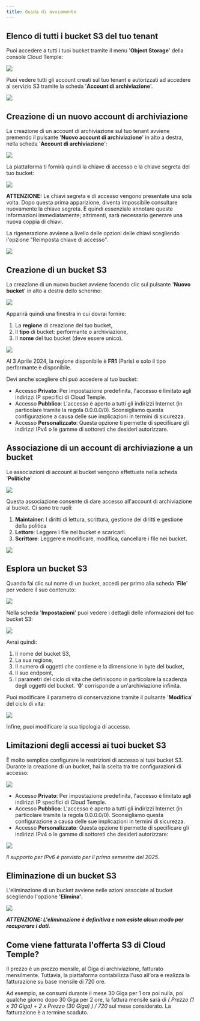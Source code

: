 ```yaml
---
title: Guida di avviamento
---
```



## Elenco di tutti i bucket S3 del tuo tenant

Puoi accedere a tutti i tuoi bucket tramite il menu '__Object Storage__' della console Cloud Temple:

![](images/S3_list_bucket.png)

Puoi vedere tutti gli account creati sul tuo tenant e autorizzati ad accedere al servizio S3 tramite la scheda '__Account di archiviazione__'.

![](images/S3_accounts.png)

## Creazione di un nuovo account di archiviazione

La creazione di un account di archiviazione sul tuo tenant avviene premendo il pulsante '__Nuovo account di archiviazione__' in alto a destra, nella scheda '__Account di archiviazione__':

![](images/S3_create_account.png)

La piattaforma ti fornirà quindi la chiave di accesso e la chiave segreta del tuo bucket:

![](images/S3_storage_keys.png)

__ATTENZIONE:__ Le chiavi segreta e di accesso vengono presentate una sola volta. Dopo questa prima apparizione, diventa impossibile consultare nuovamente la chiave segreta. È quindi essenziale annotare queste informazioni immediatamente; altrimenti, sarà necessario generare una nuova coppia di chiavi.

La rigenerazione avviene a livello delle opzioni delle chiavi scegliendo l'opzione "Reimposta chiave di accesso".

![](images/S3_keyregen.png)


## Creazione di un bucket S3

La creazione di un nuovo bucket avviene facendo clic sul pulsante '__Nuovo bucket__' in alto a destra dello schermo:

![](images/S3_create.png)

Apparirà quindi una finestra in cui dovrai fornire:

1. La **regione** di creazione del tuo bucket,
2. Il **tipo** di bucket: performante o archiviazione,
3. Il **nome** del tuo bucket (deve essere unico).

![](images/S3_create_popup_001.png)

Al 3 Aprile 2024, la regione disponibile è **FR1** (Paris) e solo il tipo performante è disponibile.

Devi anche scegliere chi può accedere al tuo bucket:

- Accesso **Privato**: Per impostazione predefinita, l'accesso è limitato agli indirizzi IP specifici di Cloud Temple.
- Accesso **Pubblico**: L'accesso è aperto a tutti gli indirizzi Internet (in particolare tramite la regola 0.0.0.0/0). Sconsigliamo questa configurazione a causa delle sue implicazioni in termini di sicurezza.
- Accesso **Personalizzato**: Questa opzione ti permette di specificare gli indirizzi IPv4 o le gamme di sottoreti che desideri autorizzare.

## Associazione di un account di archiviazione a un bucket

Le associazioni di account ai bucket vengono effettuate nella scheda '__Politiche__'

![](images/S3_account_assign.png)

Questa associazione consente di dare accesso all'account di archiviazione al bucket. Ci sono tre ruoli:

1. **Maintainer**: I diritti di lettura, scrittura, gestione dei diritti e gestione della politica
2. **Lettore**: Leggere i file nei bucket e scaricarli.
3. **Scrittore**: Leggere e modificare, modifica, cancellare i file nei bucket.

![](images/S3_account_access.png)

## Esplora un bucket S3

Quando fai clic sul nome di un bucket, accedi per primo alla scheda '__File__' per vedere il suo contenuto:

![](images/S3_files.png)

Nella scheda '__Impostazioni__' puoi vedere i dettagli delle informazioni del tuo bucket S3:

![](images/S3_params.png)

Avrai quindi:

1. Il nome del bucket S3,
2. La sua regione,
3. Il numero di oggetti che contiene e la dimensione in byte del bucket,
4. Il suo endpoint,
5. I parametri del ciclo di vita che definiscono in particolare la scadenza degli oggetti del bucket. '__0__' corrisponde a un'archiviazione infinita.

Puoi modificare il parametro di conservazione tramite il pulsante '__Modifica__' del ciclo di vita:

![](images/S3_lifecycle.png)

Infine, puoi modificare la sua tipologia di accesso.

## Limitazioni degli accessi ai tuoi bucket S3

È molto semplice configurare le restrizioni di accesso ai tuoi bucket S3. Durante la creazione di un bucket, hai la scelta tra tre configurazioni di accesso:

![](images/S3_create_popup_001.png)

- Accesso **Privato**: Per impostazione predefinita, l'accesso è limitato agli indirizzi IP specifici di Cloud Temple.
- Accesso **Pubblico**: L'accesso è aperto a tutti gli indirizzi Internet (in particolare tramite la regola 0.0.0.0/0). Sconsigliamo questa configurazione a causa delle sue implicazioni in termini di sicurezza.
- Accesso **Personalizzato**: Questa opzione ti permette di specificare gli indirizzi IPv4 o le gamme di sottoreti che desideri autorizzare:

![](images/S3_create_popup_002.png)

*Il supporto per IPv6 è previsto per il primo semestre del 2025.*

## Eliminazione di un bucket S3

L'eliminazione di un bucket avviene nelle azioni associate al bucket scegliendo l'opzione __'Elimina'__.

![](images/S3_delete.png)

_**ATTENZIONE: L'eliminazione è definitiva e non esiste alcun modo per recuperare i dati.**_


## Come viene fatturata l'offerta S3 di Cloud Temple?

Il prezzo è un prezzo mensile, al Giga di archiviazione, fatturato mensilmente. Tuttavia, la piattaforma contabilizza l'uso all'ora e realizza la fatturazione su base mensile di 720 ore.

Ad esempio, se consumi durante il mese 30 Giga per 1 ora poi nulla, poi qualche giorno dopo 30 Giga per 2 ore, la fattura mensile sarà di *( Prezzo (1 x 30 Giga) + 2 x Prezzo (30 Giga) ) / 720* sul mese considerato. La fatturazione è a termine scaduto.